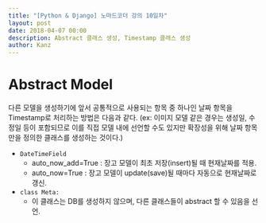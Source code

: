 ```yaml
---
title: "[Python & Django] 노마드코더 강의 10일차"
layout: post
date: 2018-04-07 00:00
description: Abstract 클래스 생성, Timestamp 클래스 생성
author: Kanz
---
```

# Abstract Model 
다른 모델을 생성하기에 앞서 공통적으로 사용되는 항목 중 하나인 날짜 항목을 Timestamp로 처리하는 방법은 다음과 같다.
(ex: 이미지 모델 같은 경우는 생성일, 수정일 등이 포함되므로 이를 직접 모델 내에 선언할 수도 있지만 확장성을 위해 날짜 항목만을 정의한 클래스를 생성하는 것이다.)   

<script src="https://gist.github.com/87kangsw/2fdacc2a4b0693188ae8b84f51dfb6ce.js"></script>   


* <code>DateTimeField</code>
	* auto_now_add=True : 장고 모델이 최초 저장(insert)될 때 현재날짜를 적용.
	* auto_now=True : 장고 모델이 update(save)될 때마다 자동으로 현재날짜로 갱신.
* <code>class Meta: </code>
	* 이 클래스는 DB를 생성하지 않으며, 다른 클래스들이 abstract 할 수 있음을 선언.   
